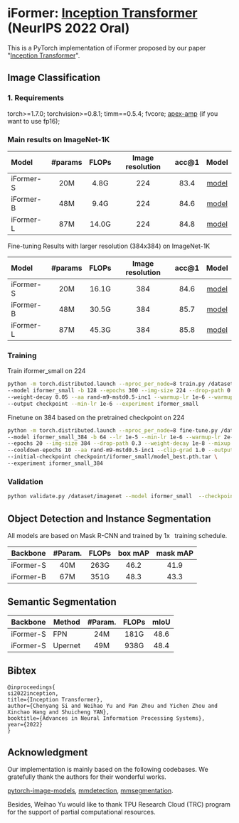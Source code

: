 # iFormer: [Inception Transformer](http://arxiv.org/abs/2205.12956) (NeurIPS 2022 Oral)
This is a PyTorch implementation of iFormer proposed by our paper "[Inception Transformer](http://arxiv.org/abs/2205.12956)".


## Image Classification

### 1. Requirements
torch>=1.7.0; torchvision>=0.8.1; timm==0.5.4; fvcore; [apex-amp](https://github.com/NVIDIA/apex) (if you want to use fp16); 


### Main results on ImageNet-1K

| Model      |  #params  | FLOPs | Image resolution | acc@1| Model |
| :---       |   :---:   |  :---: |  :---: |  :---:  |  :---:  |
| iFormer-S  |   20M     |   4.8G  |   224 |  83.4  | [model](https://huggingface.co/sail/dl2/resolve/main/iformer/iformer_small.pth) |
| iFormer-B  |   48M     |   9.4G  |   224 |  84.6  | [model](https://huggingface.co/sail/dl2/resolve/main/iformer/iformer_base.pth) |
| iFormer-L  |   87M     |   14.0G |   224 |  84.8  | [model](https://huggingface.co/sail/dl2/resolve/main/iformer/iformer_large.pth) |

Fine-tuning Results with larger resolution (384x384) on ImageNet-1K

| Model      |  #params  | FLOPs | Image resolution | acc@1| Model |
| :---       |   :---:   |  :---: |  :---: |  :---:  |  :---:  |
| iFormer-S  |   20M     |   16.1G  |   384 |  84.6  | [model](https://huggingface.co/sail/dl2/resolve/main/iformer/iformer_small_384.pth) |
| iFormer-B  |   48M     |   30.5G  |   384 |  85.7  | [model](https://huggingface.co/sail/dl2/resolve/main/iformer/iformer_base_384.pth) |
| iFormer-L  |   87M     |   45.3G  |   384 |  85.8  | [model](https://huggingface.co/sail/dl2/resolve/main/iformer/iformer_large_384.pth) |


### Training

Train iformer_small on 224
```bash
python -m torch.distributed.launch --nproc_per_node=8 train.py /dataset/imagenet \
--model iformer_small -b 128 --epochs 300 --img-size 224 --drop-path 0.2 --lr 1e-3 \
--weight-decay 0.05 --aa rand-m9-mstd0.5-inc1 --warmup-lr 1e-6 --warmup-epochs 5 \
--output checkpoint --min-lr 1e-6 --experiment iformer_small
```

Finetune on 384 based on the pretrained checkpoint on 224
```bash
python -m torch.distributed.launch --nproc_per_node=8 fine-tune.py /dataset/imagenet \
--model iformer_small_384 -b 64 --lr 1e-5 --min-lr 1e-6 --warmup-lr 2e-8 --warmup-epochs 0 \
--epochs 20 --img-size 384 --drop-path 0.3 --weight-decay 1e-8 --mixup 0.1 --cutmix 0.1 \
--cooldown-epochs 10 --aa rand-m9-mstd0.5-inc1 --clip-grad 1.0 --output checkpoint_fine \
--initial-checkpoint checkpoint/iformer_small/model_best.pth.tar \
--experiment iformer_small_384
```

### Validation
```bash
python validate.py /dataset/imagenet --model iformer_small  --checkpoint checkpoint/iformer_small/model_best.pth.tar
```

## Object Detection and Instance Segmentation

All models are based on Mask R-CNN and trained by 1x  training schedule.

| Backbone  | #Param. | FLOPs | box mAP | mask mAP |
|:---------:|:-------:|:-----:|:-------:|:--------:|
| iFormer-S |   40M   |  263G |   46.2  |   41.9   |
| iFormer-B |    67M  |  351G |   48.3  |   43.3   |

## Semantic Segmentation

|  Backbone | Method  | #Param. | FLOPs | mIoU |
|:---------:|---------|:-------:|:-----:|:----:|
| iFormer-S | FPN     |   24M   |  181G | 48.6 |
| iFormer-S | Upernet |   49M   |  938G | 48.4 |

## Bibtex
```
@inproceedings{
si2022inception,
title={Inception Transformer},
author={Chenyang Si and Weihao Yu and Pan Zhou and Yichen Zhou and Xinchao Wang and Shuicheng YAN},
booktitle={Advances in Neural Information Processing Systems},
year={2022}
}
```

## Acknowledgment
Our implementation is mainly based on the following codebases. We gratefully thank the authors for their wonderful works.

[pytorch-image-models](https://github.com/rwightman/pytorch-image-models), [mmdetection](https://github.com/open-mmlab/mmdetection), [mmsegmentation](https://github.com/open-mmlab/mmsegmentation).


Besides, Weihao Yu would like to thank TPU Research Cloud (TRC) program for the support of partial computational resources.
